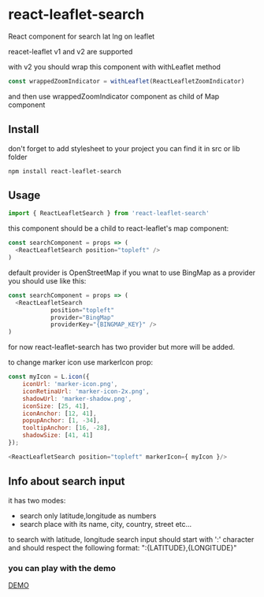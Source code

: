 # react-leaflet-search
React component for search lat lng on leaflet

reacet-leaflet v1 and v2 are supported

with v2 you should wrap this component with withLeaflet method
```javascript
const wrappedZoomIndicator = withLeaflet(ReactLeafletZoomIndicator)
```
and then use wrappedZoomIndicator component as child of Map component


## Install

don't forget to add stylesheet to your project you can find it in src or lib folder

```npm
npm install react-leaflet-search
```

## Usage
```javascript
import { ReactLeafletSearch } from 'react-leaflet-search'
```

this component should be a child to react-leaflet's map component:
```javascript
const searchComponent = props => (
  <ReactLeafletSearch position="topleft" />
)
```

default provider is OpenStreetMap if you wnat to use BingMap as a provider you should use like this:
```javascript
const searchComponent = props => (
  <ReactLeafletSearch
            position="topleft"
            provider="BingMap"
            providerKey="{BINGMAP_KEY}" />
)
```
for now react-leaflet-search has two provider but more will be added.

to change marker icon use markerIcon prop:
```javascript
const myIcon = L.icon({
    iconUrl: 'marker-icon.png',
    iconRetinaUrl: 'marker-icon-2x.png',
    shadowUrl: 'marker-shadow.png',
    iconSize: [25, 41],
    iconAnchor: [12, 41],
    popupAnchor: [1, -34],
    tooltipAnchor: [16, -28],
    shadowSize: [41, 41]
});

<ReactLeafletSearch position="topleft" markerIcon={ myIcon }/>
```

## Info about search input
it has two modes:
- search only latitude,longitude as numbers
- search place with its name, city, country, street etc...

to search with latitude, longitude search input should start with ':' character and should respect the following format: ":{LATITUDE},{LONGITUDE}"


### you can play with the demo

[DEMO](https://tumerorkun.github.io/react-leaflet-search)
